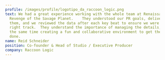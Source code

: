 ```yaml
---
profile: /images/profile/logotipo_da_raccoon_logic.png
text: We had a great experience working with the whole team at Renaissance on
  Revenge of the Savage Planet.    They understood our PR goals, delivered on
  them, and we reviewed the data after each key beat to ensure we were on the
  right track.  They understand the importance of managing the details, and at
  the same time creating a fun and collaborative environment to get the job
  done.
name: Reid Schneider
position: Co-founder & Head of Studio / Executive Producer
company: Raccoon Logic
---
```

